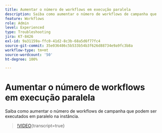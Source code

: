 ```yaml
---
title: Aumentar o número de workflows em execução paralela
description: Saiba como aumentar o número de workflows de campanha que podem ser executados em paralelo na instância.
feature: Workflows
role: Admin
level: Experienced
type: Troubleshooting
jira: KT-8426
exl-id: 9a31159a-ffc0-41d2-8c3b-68a5d6f77fc4
source-git-commit: 35e036486c5b533b54b3f626d88734e9a9fc3b8a
workflow-type: tm+mt
source-wordcount: '50'
ht-degree: 100%

---
```


# Aumentar o número de workflows em execução paralela

Saiba como aumentar o número de workflows de campanha que podem ser executados em paralelo na instância.

>[!VIDEO](https://video.tv.adobe.com/v/3436579?quality=12&learn=on&captions=por_br){transcript=true}
